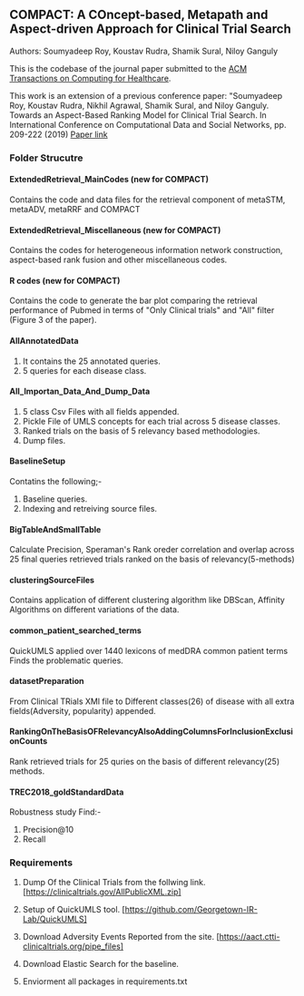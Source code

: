 ## COMPACT: A COncept-based, Metapath and Aspect-driven Approach for Clinical Trial Search
Authors: Soumyadeep Roy, Koustav Rudra, Shamik Sural, Niloy Ganguly

This is the codebase of the journal paper submitted to the [ACM Transactions on Computing for Healthcare](https://dl.acm.org/journal/health). 

This work is an extension of a previous conference paper: "Soumyadeep Roy, Koustav Rudra, Nikhil Agrawal, Shamik Sural, and Niloy Ganguly. Towards an Aspect-Based Ranking Model for Clinical Trial Search. In International Conference on Computational Data and Social Networks, pp. 209-222 (2019) [Paper link](https://link.springer.com/chapter/10.1007/978-3-030-34980-6_25)


### Folder Strucutre

#### ExtendedRetrieval_MainCodes (new for COMPACT)
Contains the code and data files for the retrieval component of metaSTM, metaADV, metaRRF and COMPACT

#### ExtendedRetrieval_Miscellaneous (new for COMPACT)
Contains the codes for heterogeneous information network construction, aspect-based rank fusion and other miscellaneous codes.

#### R codes (new for COMPACT)
Contains the code to generate the bar plot comparing the retrieval performance of Pubmed in terms of "Only Clinical trials" and "All" filter (Figure 3 of the paper).

#### AllAnnotatedData
1. It contains the 25 annotated queries.
2. 5 queries for each disease class.

#### All_Importan_Data_And_Dump_Data
1. 5 class Csv Files with all fields appended.
2. Pickle File of UMLS concepts for each trial across 5 disease classes.
3. Ranked trials on the basis of 5 relevancy based methodologies.
4. Dump files.

#### BaselineSetup
Contatins the following;-
1. Baseline queries.
2. Indexing and retreiving source files.

#### BigTableAndSmallTable
Calculate Precision, Speraman's Rank oreder correlation and overlap across 25 final queries retrieved trials ranked on the basis of relevancy(5-methods) 

#### clusteringSourceFiles
Contains application of different clustering algorithm like DBScan, Affinity Algorithms on different variations of the data.

#### common_patient_searched_terms
QuickUMLS applied over 1440 lexicons of medDRA common patient terms
Finds the problematic queries.

#### datasetPreparation
From Clinical TRials XMl file to Different classes(26) of disease with all extra fields(Adversity, popularity) appended.

#### RankingOnTheBasisOFRelevancyAlsoAddingColumnsForInclusionExclusionCounts
Rank retrieved trials for 25 quries on the basis of different relevancy(25) methods.

#### TREC2018_goldStandardData
Robustness study
Find:-
1. Precision@10
2. Recall

### Requirements
1. Dump Of the Clinical Trials from the follwing link.
[https://clinicaltrials.gov/AllPublicXML.zip]

2. Setup of QuickUMLS tool.
[https://github.com/Georgetown-IR-Lab/QuickUMLS]

3. Download Adversity Events Reported from the site.
[https://aact.ctti-clinicaltrials.org/pipe_files]

4. Download Elastic Search for the baseline.

4. Enviorment all packages in requirements.txt

